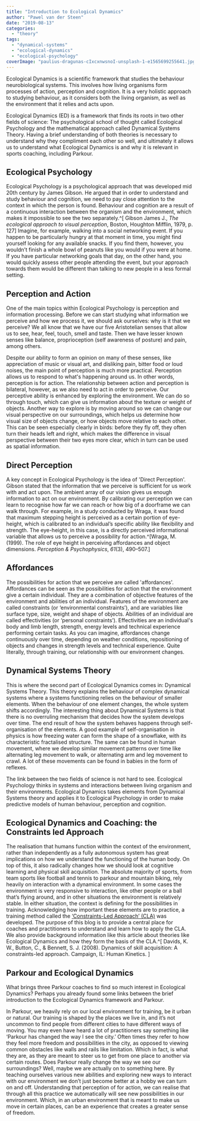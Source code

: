 ```yaml
---
title: "Introduction to Ecological Dynamics"
author: "Pawel van der Steen"
date: "2019-08-13"
categories: 
  - "theory"
tags: 
  - "dynamical-systems"
  - "ecological-dynamics"
  - "ecological-psychology"
coverImage: "paulius-dragunas-cIxcxnwsnoI-unsplash-1-e1565699255641.jpg"
---
```


Ecological Dynamics is a scientific framework that studies the behaviour neurobiological systems. This involves how living organisms form processes of action, perception and cognition. It is a very holistic approach to studying behaviour, as it considers both the living organism, as well as the environment that it relies and acts upon.

Ecological Dynamics (ED) is a framework that finds its roots in two other fields of science: The psychological school of thought called Ecological Psychology and the mathematical approach called Dynamical Systems Theory. Having a brief understanding of both theories is necessary to understand why they compliment each other so well, and ultimately it allows us to understand what Ecological Dynamics is and why it is relevant in sports coaching, including Parkour.  

## **Ecological Psychology**

Ecological Psychology is a psychological approach that was developed mid 20th century by James Gibson. He argued that in order to understand and study behaviour and cognition, we need to pay close attention to the context in which the person is found. Behaviour and cognition are a result of a continuous interaction between the organism and the environment, which makes it impossible to see the two separately.^[ Gibson James J., _The ecological approach to visual perception_, Boston, Houghton Mifflin, 1979, p. 127] Imagine, for example, walking into a social networking event. If you happen to be particularly hungry at that moment in time, you might find yourself looking for any available snacks. If you find them, however, you wouldn’t finish a whole bowl of peanuts like you would if you were at home. If you have particular networking goals that day, on the other hand, you would quickly assess other people attending the event, but your approach towards them would be different than talking to new people in a less formal setting.

## **Perception and Action**

One of the main topics within Ecological Psychology is perception and information processing. Before we can start studying what information we perceive and how we process it, we should ask ourselves: why is it that we perceive? We all know that we have our five Aristotelian senses that allow us to see, hear, feel, touch, smell and taste. Then we have lesser known senses like balance, proprioception (self awareness of posture) and pain, among others.

Despite our ability to form an opinion on many of these senses, like appreciation of music or visual art, and disliking pain, bitter food or loud noises, the main point of perception is much more practical. Perception allows us to respond to what's happening around us. In other words, perception is for action. The relationship between action and perception is bilateral, however, as we also need to act in order to perceive. Our perceptive ability is enhanced by exploring the environment. We can do so through touch, which can give us information about the texture or weight of objects. Another way to explore is by moving around so we can change our visual perspective on our surroundings, which helps us determine how visual size of objects change, or how objects move relative to each other. This can be seen especially clearly in birds: before they fly off, they often turn their heads left and right, which makes the difference in visual perspective between their two eyes more clear, which in turn can be used as spatial information.

## **Direct Perception**

A key concept in Ecological Psychology is the idea of 'Direct Perception'. Gibson stated that the information that we perceive is sufficient for us work with and act upon. The ambient array of our vision gives us enough information to act on our environment. By calibrating our perception we can learn to recognise how far we can reach or how big of a doorframe we can walk through. For example, in a study conducted by Wraga, it was found that maximum stepping height is perceived as a certain portion of eye-height, which is calibrated to an individual’s specific ability like flexibility and strength. The eye-height, in this case, is a directly perceived informational variable that allows us to perceive a possibility for action.^[Wraga, M. (1999). The role of eye height in perceiving affordances and object dimensions. _Perception & Psychophysics_, _61_(3), 490–507.]

## **Affordances**

The possibilities for action that we perceive are called 'affordances'. Affordances can be seen as the possibilities for action that the environment give a certain individual. They are a combination of objective features of the environment and abilities of an individual. Features of the environment are called constraints (or ‘environmental constraints’), and are variables like surface type, size, weight and shape of objects. Abilities of an individual are called effectivities (or ‘personal constraints’). Effectivities are an individual's body and limb length, strength, energy levels and technical experience performing certain tasks. As you can imagine, affordances change continuously over time, depending on weather conditions, repositioning of objects and changes in strength levels and technical experience. Quite literally, through training, our relationship with our environment changes.

## Dynamical Systems Theory

This is where the second part of Ecological Dynamics comes in: Dynamical Systems Theory. This theory explains the behaviour of complex dynamical systems where a systems functioning relies on the behaviour of smaller elements. When the behaviour of one element changes, the whole system shifts accordingly. The interesting thing about Dynamical Systems is that there is no overruling mechanism that decides how the system develops over time. The end result of how the system behaves happens through self-organisation of the elements. A good example of self-organisation in physics is how freezing water can form the shape of a snowflake, with its characteristic fractalised structure. The same can be found in human movement, where we develop similar movement patterns over time like alternating leg movement to walk, or alternating arm and leg movement to crawl. A lot of these movements can be found in babies in the form of reflexes.

The link between the two fields of science is not hard to see. Ecological Psychology thinks in systems and interactions between living organism and their environments. Ecological Dynamics takes elements from Dynamical Systems theory and applies it to Ecological Psychology in order to make predictive models of human behaviour, perception and cognition.

## Ecological Dynamics and Coaching: the Constraints led Approach
The realisation that humans function within the context of the environment, rather than independently as a fully autonomous system has great implications on how we understand the functioning of the human body. On top of this, it also radically changes how we should look at cognitive learning and physical skill acquisition. The absolute majority of sports, from team sports like football and tennis to parkour and mountain biking, rely heavily on interaction with a dynamical environment. In some cases the environment is very responsive to interaction, like other people or a ball that’s flying around, and in other situations the environment is relatively stable. In either situation, the context is defining for the possibilities in training. Acknowledging how important these elements are to practice, a training method called the [‘Constraints-Led Approach’ (CLA)](../brief-introduction-to-the-constraints-led-approach) was developed. The purpose of this blog is to provide a central place for coaches and practitioners to understand and learn how to apply the CLA. We also provide background information like this article about theories like Ecological Dynamics and how they form the basis of the CLA.^[ Davids, K. W., Button, C., & Bennett, S. J. (2008). Dynamics of skill acquisition: A constraints-led approach. Campaign, IL: Human Kinetics. ]  

## **Parkour and Ecological Dynamics**

What brings three Parkour coaches to find so much interest in Ecological Dynamics? Perhaps you already found some links between the brief introduction to the Ecological Dynamics framework and Parkour. 

In Parkour, we heavily rely on our local environment for training, be it urban or natural. Our training is shaped by the places we live in, and it’s not uncommon to find people from different cities to have different ways of moving. You may even have heard a lot of practitioners say something like ‘Parkour has changed the way I see the city.’ Often times they refer to how they feel more freedom and possibilities in the city, as opposed to viewing common obstacles like walls and rails like limitation. Which in fact, is what they are, as they are meant to steer us to get from one place to another via certain routes. Does Parkour really change the way we see our surroundings? Well, maybe we are actually on to something here. By teaching ourselves various new abilities and exploring new ways to interact with our environment we don’t just become better at a hobby we can turn on and off. Understanding that perception of for action, we can realise that through all this practice we automatically will see new possibilities in our environment. Which, in an urban environment that is meant to make us move in certain places, can be an experience that creates a greater sense of freedom.
